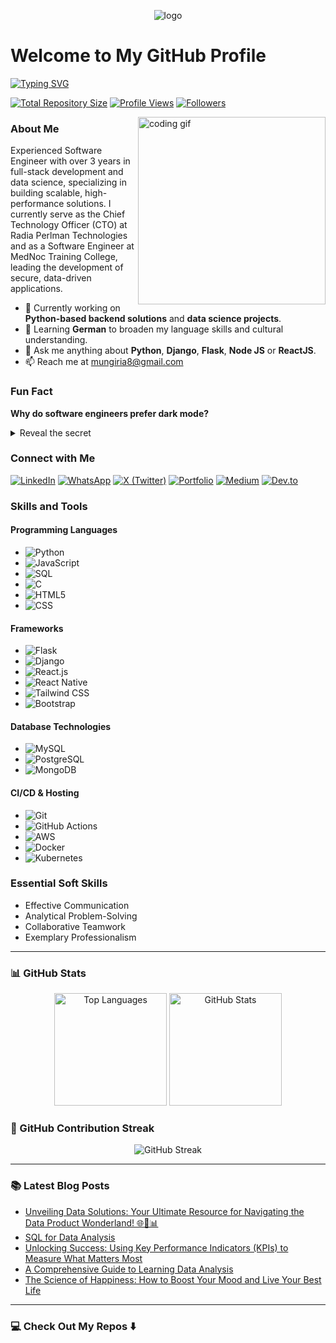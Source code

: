 <p align="center"><img src="images/logo.png" alt="logo"></p>
<h1 align="left">Welcome to My GitHub Profile</h1>

[![Typing SVG](https://readme-typing-svg.herokuapp.com?font=Fira+Code&weight=300&size=18&pause=1000&random=true&width=650&height=40&lines=%F0%9F%9A%80+Full-Stack+Developer+%7C+CTO+at+Radia+Perlman+Technologies;%F0%9F%90%8D+Backend+Engineer+%7C+Data+Scientist;%F0%9F%93%8A+Expert+in+Python%2C+Flask%2C+Django%2C+Nodejs%2C+React+JS;%F0%9F%9B%A0%EF%B8%8F+Proficient+in+React+Native+and+CI%2FCD+pipelines;%F0%9F%8C%B1+Continuous+Learner+%7C+Always+exploring+new+technologies)](https://git.io/typing-svg)

[![Total Repository Size](https://img.shields.io/badge/Total%20Repository%20Size-10%20MB-green)](https://github.com/silasmungiria)
[![Profile Views](https://komarev.com/ghpvc/?username=silasmungiria&label=Profile%20views&color=0e75b6&style=flat)](https://github.com/silasmungiria)
[![Followers](https://img.shields.io/github/followers/silasmungiria?label=Followers&style=social)](https://github.com/silasmungiria?tab=followers)

<img align="right" width="300" alt="coding gif" src="./images/programmer.gif">

### About Me

Experienced Software Engineer with over 3 years in full-stack development and data science, specializing in building scalable, high-performance solutions. I currently serve as the Chief Technology Officer (CTO) at Radia Perlman Technologies and as a Software Engineer at MedNoc Training College, leading the development of secure, data-driven applications.

- 🔭 Currently working on **Python-based backend solutions** and **data science projects**.
- 🌱 Learning **German** to broaden my language skills and cultural understanding.
- 💬 Ask me anything about **Python**, **Django**, **Flask**, **Node JS** or **ReactJS**.
- 📫 Reach me at [mungiria8@gmail.com](mailto:mungiria8@gmail.com)

### Fun Fact

**Why do software engineers prefer dark mode?**

<details>
  <summary>Reveal the secret</summary>
  Because light attracts bugs!
</details>

### Connect with Me

[![LinkedIn](https://img.shields.io/badge/linkedin-0A66C2?style=for-the-badge&logo=linkedin&logoColor=white)](https://www.linkedin.com/in/silasmungiria)
[![WhatsApp](https://img.shields.io/badge/WhatsApp-25D366?style=for-the-badge&logo=whatsapp&logoColor=white)](https://wa.me/+254723396403)
[![X (Twitter)](<https://img.shields.io/badge/(Twitter)-1DA1F2?style=for-the-badge&logo=x&logoColor=white>)](https://www.twitter.com/silasmungiria)
[![Portfolio](https://img.shields.io/badge/Portfolio-000000?style=for-the-badge&logo=About.me&logoColor=white)](https://silasmugambi.pages.dev)
[![Medium](https://img.shields.io/badge/Medium-000000?style=for-the-badge&logo=medium&logoColor=white)](https://medium.com/@silasmmugambi)
[![Dev.to](https://img.shields.io/badge/dev.to-0A0A0A?style=for-the-badge&logo=dev.to&logoColor=white)](https://dev.to/silasmugambi)

### Skills and Tools

#### Programming Languages

- ![Python](https://img.shields.io/badge/python-3776AB?style=for-the-badge&logo=python&logoColor=ffdd54)
- ![JavaScript](https://img.shields.io/badge/javascript-F7DF1E?style=for-the-badge&logo=javascript&logoColor=black)
- ![SQL](https://img.shields.io/badge/SQL-4479A1?style=for-the-badge&logo=MySQL&logoColor=white)
- ![C](https://img.shields.io/badge/c-A8B9CC?style=for-the-badge&logo=c&logoColor=white)
- ![HTML5](https://img.shields.io/badge/html5-E34F26?style=for-the-badge&logo=html5&logoColor=white)
- ![CSS](https://img.shields.io/badge/css-1572B6?style=for-the-badge&logo=css3&logoColor=white)

#### Frameworks

- ![Flask](https://img.shields.io/badge/Flask-000000?style=for-the-badge&logo=flask&logoColor=white)
- ![Django](https://img.shields.io/badge/Django-092E20?style=for-the-badge&logo=django&logoColor=white)
- ![React.js](https://img.shields.io/badge/React.js-61DAFB?style=for-the-badge&logo=react&logoColor=black)
- ![React Native](https://img.shields.io/badge/React_Native-20232A?style=for-the-badge&logo=react&logoColor=61DAFB)
- ![Tailwind CSS](https://img.shields.io/badge/Tailwind_CSS-38B2AC?style=for-the-badge&logo=tailwind-css&logoColor=white)
- ![Bootstrap](https://img.shields.io/badge/Bootstrap-7952B3?style=for-the-badge&logo=bootstrap&logoColor=white)

#### Database Technologies

- ![MySQL](https://img.shields.io/badge/mysql-4479A1?style=for-the-badge&logo=mysql&logoColor=white)
- ![PostgreSQL](https://img.shields.io/badge/postgresql-336791?style=for-the-badge&logo=postgresql&logoColor=white)
- ![MongoDB](https://img.shields.io/badge/MongoDB-47A248?style=for-the-badge&logo=mongodb&logoColor=white)

#### CI/CD & Hosting

- ![Git](https://img.shields.io/badge/git-F05032?style=for-the-badge&logo=git&logoColor=white)
- ![GitHub Actions](https://img.shields.io/badge/github%20actions-2088FF?style=for-the-badge&logo=githubactions&logoColor=white)
- ![AWS](https://img.shields.io/badge/AWS-232F3E?style=for-the-badge&logo=amazon-aws&logoColor=FF9900)
- ![Docker](https://img.shields.io/badge/Docker-2496ED?style=for-the-badge&logo=docker&logoColor=white)
- ![Kubernetes](https://img.shields.io/badge/kubernetes-326CE5?style=for-the-badge&logo=kubernetes&logoColor=white)

### Essential Soft Skills

- Effective Communication
- Analytical Problem-Solving
- Collaborative Teamwork
- Exemplary Professionalism

---

### 📊 GitHub Stats

<p align="center">
    <img height="180px" src="https://github-readme-stats.vercel.app/api/top-langs/?username=silasmungiria&langs_count=8&theme=algolia&layout=compact" alt="Top Languages">
    <img height="180px" src="https://github-readme-stats.vercel.app/api?username=silasmungiria&show_icons=true&theme=algolia&layout=compact" alt="GitHub Stats">
</p>

### 🌟 GitHub Contribution Streak

<p align="center"><img align="center" src="https://github-readme-streak-stats.herokuapp.com/?user=silasmungiria&theme=algolia" alt="GitHub Streak"></p>

---

### 📚 Latest Blog Posts

<!-- BLOG-POST-LIST:START -->

- [Unveiling Data Solutions: Your Ultimate Resource for Navigating the Data Product Wonderland! 🌐🧵📊](https://dev.to/silasmugambi/exploring-data-solutions-your-ultimate-guide-to-navigating-the-data-wonderland-26eo)
- [SQL for Data Analysis](https://dev.to/silasmugambi/sql-for-data-analysis-32fp)
- [Unlocking Success: Using Key Performance Indicators (KPIs) to Measure What Matters Most](https://dev.to/silasmugambi/kpi-examples-measure-what-matters-the-most-and-really-impacts-your-success-2b9i)
- [A Comprehensive Guide to Learning Data Analysis](https://dev.to/silasmugambi/a-comprehensive-guide-to-learning-data-analysis-4dl3)
- [The Science of Happiness: How to Boost Your Mood and Live Your Best Life](https://dev.to/silasmugambi/the-science-of-happiness-how-to-boost-your-mood-and-live-your-best-life-12bh)
<!-- BLOG-POST-LIST:END -->

---

### 💻 Check Out My Repos ⬇️
